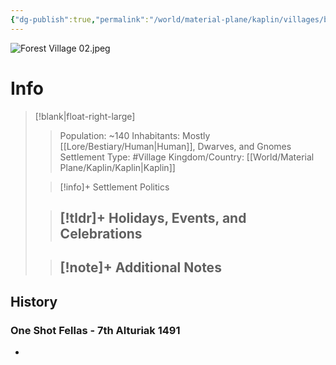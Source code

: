 ```yaml
---
{"dg-publish":true,"permalink":"/world/material-plane/kaplin/villages/bilid/bilid/","tags":["#Settlement"]}
---
```


![Forest Village 02.jpeg](/img/user/z_Assets/Forest%20Village%2002.jpeg)
# Info
>[!blank|float-right-large]
>>Population: ~140
>>Inhabitants: Mostly [[Lore/Bestiary/Human\|Human]], Dwarves, and Gnomes
>>Settlement Type: #Village
>>Kingdom/Country: [[World/Material Plane/Kaplin/Kaplin\|Kaplin]]
>
>>[!info]+ Settlement Politics
>>
>
>>[!tldr]+ Holidays, Events, and Celebrations
>>- 
>
>>[!note]+ Additional Notes
>>- 




## History
### One Shot Fellas - 7th Alturiak 1491
- 



